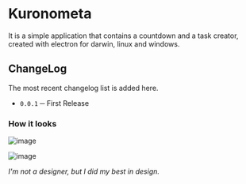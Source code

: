 # Kuronometa

It is a simple application that contains a countdown and a task creator, created with electron for darwin, linux and windows.

## ChangeLog
The most recent changelog list is added here.

- `0.0.1` ─ First Release

### How it looks

![image](https://user-images.githubusercontent.com/78381898/142963121-eaa5086b-30f4-44aa-9f8c-e95c7ddc20ff.png)

![image](https://user-images.githubusercontent.com/78381898/142963149-01cc4fce-0b15-43f3-b19b-94f669e15afd.png)

*I'm not a designer, but I did my best in design.*
